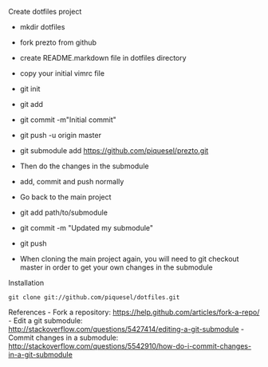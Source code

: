 Create dotfiles project

   - mkdir dotfiles
   - fork prezto from github
   - create README.markdown file in dotfiles directory
   - copy your initial vimrc file
   - git init
   - git add
   - git commit -m"Initial commit"
   - git push -u origin master
   - git submodule add https://github.com/piquesel/prezto.git
 
   - Then do the changes in the submodule
   - add, commit and push normally

   - Go back to the main project
   - git add path/to/submodule
   - git commit -m "Updated my submodule"
   - git push

   - When cloning the main project again, you will need to
     git checkout master in order to get your own changes in the submodule
 
Installation

    git clone git://github.com/piquesel/dotfiles.git

References
    - Fork a repository: https://help.github.com/articles/fork-a-repo/
    - Edit a git submodule:
      http://stackoverflow.com/questions/5427414/editing-a-git-submodule
    - Commit changes in a submodule:
      http://stackoverflow.com/questions/5542910/how-do-i-commit-changes-in-a-git-submodule

